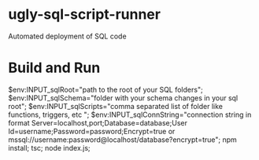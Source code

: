 # ugly-sql-script-runner
Automated deployment of SQL code

# Build and Run
$env:INPUT_sqlRoot="path to the root of your SQL folders";
$env:INPUT_sqlSchema="folder with your schema changes in your sql root";
$env:INPUT_sqlScripts="comma separated list of folder like functions, triggers, etc ";
$env:INPUT_sqlConnString="connection string in format Server=localhost,port;Database=database;User Id=username;Password=password;Encrypt=true or mssql://username:password@localhost/database?encrypt=true";
npm install;
tsc;
node index.js;



